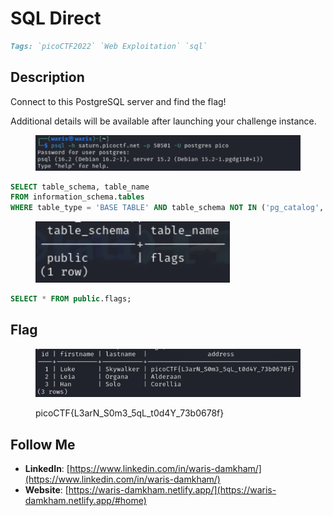 # SQL Direct

```markdown
Tags: `picoCTF2022` `Web Exploitation` `sql`
```

## **Description**

Connect to this PostgreSQL server and find the flag!

Additional details will be available after launching your challenge instance.

<figure><img src="../.gitbook/assets/image (18).png" alt=""><figcaption></figcaption></figure>

```sql
SELECT table_schema, table_name
FROM information_schema.tables
WHERE table_type = 'BASE TABLE' AND table_schema NOT IN ('pg_catalog', 'information_schema');
```

<figure><img src="../.gitbook/assets/image (1) (1).png" alt=""><figcaption></figcaption></figure>

```sql
SELECT * FROM public.flags;
```

## Flag

<figure><img src="../.gitbook/assets/image (2) (1).png" alt=""><figcaption><p>picoCTF{L3arN_S0m3_5qL_t0d4Y_73b0678f}</p></figcaption></figure>

## Follow Me

* **LinkedIn**: [https://www.linkedin.com/in/waris-damkham/](https://www.linkedin.com/in/waris-damkham/)
* **Website**: [https://waris-damkham.netlify.app/](https://waris-damkham.netlify.app/#home)
